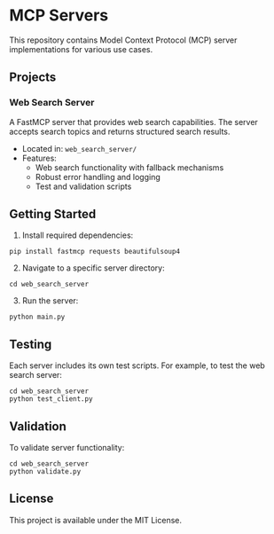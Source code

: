 # MCP Servers

This repository contains Model Context Protocol (MCP) server implementations for various use cases.

## Projects

### Web Search Server

A FastMCP server that provides web search capabilities. The server accepts search topics and returns structured search results.

- Located in: `web_search_server/`
- Features:
  - Web search functionality with fallback mechanisms
  - Robust error handling and logging
  - Test and validation scripts

## Getting Started

1. Install required dependencies:
```
pip install fastmcp requests beautifulsoup4
```

2. Navigate to a specific server directory:
```
cd web_search_server
```

3. Run the server:
```
python main.py
```

## Testing

Each server includes its own test scripts. For example, to test the web search server:

```
cd web_search_server
python test_client.py
```

## Validation

To validate server functionality:

```
cd web_search_server
python validate.py
```

## License

This project is available under the MIT License.
